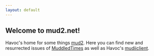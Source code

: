 ```yaml
---
layout: default
---
```


## Welcome to mud2.net!

Havoc's home for some things <a href="http://www.mudii.co.uk">mud2</a>. Here you can find new and resurrected issues of <a href="/muddledtimes/site/index.html">MuddledTimes</a> as well as Havoc's <a href="/mudiiclient">mudiiclient</a>.

